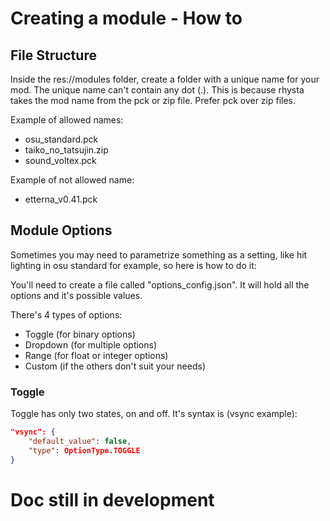 # Creating a module - How to


## File Structure

Inside the res://modules folder, create a folder with a unique name for your mod.
The unique name can't contain any dot (.). This is because rhysta takes the mod name from
the pck or zip file. Prefer pck over zip files.

Example of allowed names:
- osu_standard.pck
- taiko_no_tatsujin.zip
- sound_voltex.pck

Example of not allowed name:
- etterna_v0.41.pck


## Module Options

Sometimes you may need to parametrize something as a setting, like hit
lighting in osu standard for example, so here is how to do it:

You'll need to create a file called "options_config.json". It will hold
all the options and it's possible values.

There's 4 types of options:
- Toggle (for binary options)
- Dropdown (for multiple options)
- Range (for float or integer options)
- Custom (if the others don't suit your needs)

### Toggle

Toggle has only two states, on and off. It's syntax is (vsync example):

```json
"vsync": {
	"default_value": false,
	"type": OptionType.TOGGLE
}
```

# Doc still in development

